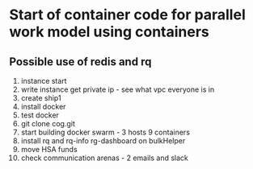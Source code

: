 # Start of container code for parallel work model using containers

## Possible use of redis and rq


1. instance start
2. write instance get private ip - see what vpc everyone is in
3. create ship1
4. install docker 
5. test docker
6. git clone cog.git
7. start building docker swarm - 3 hosts 9 containers
8. install rq and rq-info rg-dashboard on bulkHelper
9. move HSA funds
10. check communication arenas - 2 emails and slack

